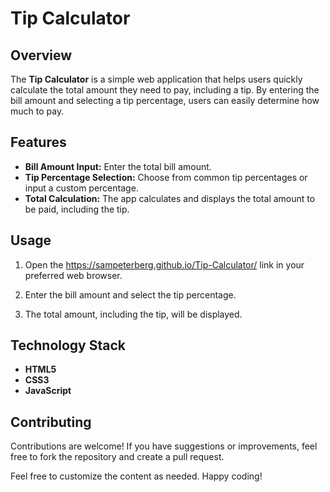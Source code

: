 # Tip Calculator

## Overview

The **Tip Calculator** is a simple web application that helps users quickly calculate the total amount they need to pay, including a tip. By entering the bill amount and selecting a tip percentage, users can easily determine how much to pay.

## Features

- **Bill Amount Input:** Enter the total bill amount.
- **Tip Percentage Selection:** Choose from common tip percentages or input a custom percentage.
- **Total Calculation:** The app calculates and displays the total amount to be paid, including the tip.

## Usage


1. Open the https://sampeterberg.github.io/Tip-Calculator/ link in your preferred web browser.

2. Enter the bill amount and select the tip percentage.

3. The total amount, including the tip, will be displayed.

## Technology Stack

- **HTML5**
- **CSS3**
- **JavaScript**

## Contributing

Contributions are welcome! If you have suggestions or improvements, feel free to fork the repository and create a pull request.



Feel free to customize the content as needed. Happy coding!
